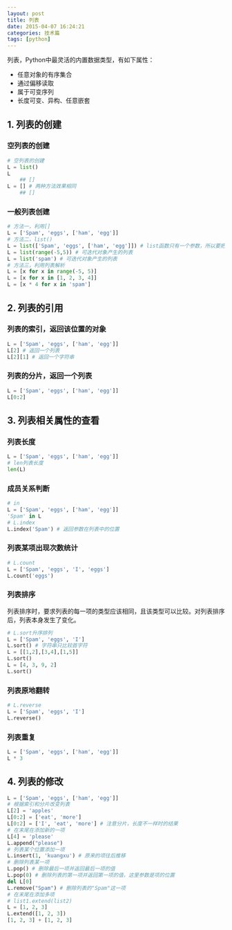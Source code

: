 ```yaml
---
layout: post
title: 列表
date: 2015-04-07 16:24:21
categories: 技术篇
tags: [python]
---
```

列表，Python中最灵活的内置数据类型，有如下属性：

* 任意对象的有序集合
* 通过偏移读取
* 属于可变序列
* 长度可变、异构、任意嵌套<!--more-->

## 1. 列表的创建

### 空列表的创建

```python
# 空列表的创建
L = list()
L
	## []
L = [] # 两种方法效果相同
	## []
```

### 一般列表创建

```python
# 方法一，利用[]
L = ['Spam', 'eggs', ['ham', 'egg']]
# 方法二，list()
L = list(['Spam', 'eggs', ['ham', 'egg']]) # list函数只有一个参数，所以要把所有对象放到一个列表(或元组)中
L = list(range(-5,5)) # 可迭代对象产生的列表
L = list('spam') # 可迭代对象产生的列表
# 方法三，利用列表解析
L = [x for x in range(-5, 5)]
L = [x for x in [1, 2, 3, 4]]
L = [x * 4 for x in 'spam']
```

## 2. 列表的引用

### 列表的索引，返回该位置的对象

```python
L = ['Spam', 'eggs', ['ham', 'egg']]
L[2] # 返回一个列表
L[2][1] # 返回一个字符串
```

### 列表的分片，返回一个列表

```python
L = ['Spam', 'eggs', ['ham', 'egg']]
L[0:2]
```

## 3. 列表相关属性的查看

###  列表长度

```python
L = ['Spam', 'eggs', ['ham', 'egg']]
# len列表长度
len(L)
```

### 成员关系判断

```python
# in
L = ['Spam', 'eggs', ['ham', 'egg']]
'Spam' in L
# L.index
L.index('Spam') # 返回参数在列表中的位置
```

### 列表某项出现次数统计

```python
# L.count
L = ['Spam', 'eggs', 'I', 'eggs']
L.count('eggs')
```

### 列表排序

列表排序时，要求列表的每一项的类型应该相同，且该类型可以比较。对列表排序后，列表本身发生了变化。

```python
# L.sort升序排列
L = ['Spam', 'eggs', 'I'] 
L.sort() # 字符串只比较首字符
L = [[1,2],[3,4],[1,5]]
L.sort()
L = [4, 3, 9, 2]
L.sort()
```

### 列表原地翻转

```python
# L.reverse
L = ['Spam', 'eggs', 'I']
L.reverse()
```

### 列表重复

```python
L = ['Spam', 'eggs', ['ham', 'egg']]
L * 3
```

## 4. 列表的修改

```python
L = ['Spam', 'eggs', ['ham', 'egg']]
# 根据索引和分片改变列表
L[2] = 'apples'
L[0:2] = ['eat', 'more']
L[0:2] = ['I', 'eat', 'more'] # 注意分片，长度不一样时的结果
# 在末尾在添加新的一项
L[4] = 'please' 
L.append("please")
# 列表某个位置添加一项
L.insert(1, 'kuangxu') # 原来的项往后推移
# 删除列表某一项
L.pop() # 删除最后一项并返回最后一项的值
L.pop(0) # 删除列表的第一项并返回第一项的值，这里参数是项的位置
del L[0]
L.remove("Spam") # 删除列表的"Spam"这一项
# 在末尾在添加多项
# list1.extend(list2)
L = [1, 2, 3]
L.extend([1, 2, 3])
[1, 2, 3] + [1, 2, 3]
```